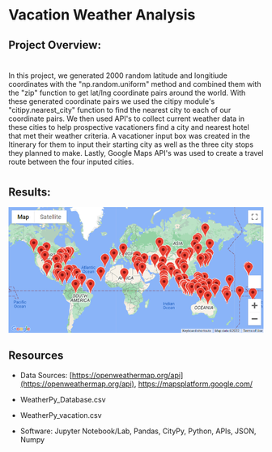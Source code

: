 # Vacation Weather Analysis

## Project Overview:
#

In this project, we generated 2000 random latitude and longitiude coordinates with the "np.random.uniform" method and combined them with the "zip" function to get lat/lng coordinate pairs around the world. With these generated coordinate pairs we used the citipy module's "citipy.nearest_city" function to find the nearest city to each of our coordinate pairs. We then used API's to collect current weather data in these cities to help prospective vacationers find a city and nearest hotel that met their weather criteria. A vacationer input box was created in the Itinerary for them to input their starting city as well as the three city stops they planned to make. Lastly, Google Maps API's was used to create a travel route between the four inputed cities.
#

## Results:

![WeatherPy_vacation_map](https://github.com/Brotherscodes/World_Weather_Analysis/blob/661f112b6a4acbc0331b24a5a7a9f92a0c8d774d/Images/Deliverable%202%20Map.png)

## Resources
- Data Sources: [https://openweathermap.org/api](https://openweathermap.org/api), 
https://mapsplatform.google.com/

- WeatherPy_Database.csv
- WeatherPy_vacation.csv
- Software: Jupyter Notebook/Lab, Pandas, CityPy, Python, APIs, JSON, Numpy